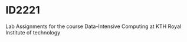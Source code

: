 # ID2221
Lab Assignments for the course Data-Intensive Computing at KTH Royal Institute of technology
